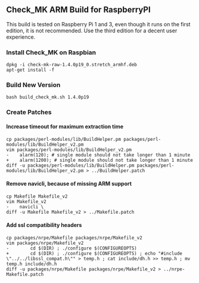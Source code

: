 
## Check_MK ARM Build for RaspberryPI

This build is tested on Raspberry Pi 1 and 3, even though it runs on the first edition, it is not recommended. Use the third edition for a decent user experience. 

### Install Check_MK on Raspbian

    dpkg -i check-mk-raw-1.4.0p19_0.stretch_armhf.deb
    apt-get install -f

### Build New Version

    bash build_check_mk.sh 1.4.0p19

### Create Patches

#### Increase timeout for maximum extraction time

    cp packages/perl-modules/lib/BuildHelper.pm packages/perl-modules/lib/BuildHelper_v2.pm
    vim packages/perl-modules/lib/BuildHelper_v2.pm
    -    alarm(120); # single module should not take longer than 1 minute
    +    alarm(1200); # single module should not take longer than 1 minute
    diff -u packages/perl-modules/lib/BuildHelper.pm packages/perl-modules/lib/BuildHelper_v2.pm > ../BuildHelper.patch

#### Remove navicli, because of missing ARM support

    cp Makefile Makefile_v2
    vim Makefile_v2
    -	 navicli \
    diff -u Makefile Makefile_v2 > ../Makefile.patch

#### Add ssl compatibility headers

    cp packages/nrpe/Makefile packages/nrpe/Makefile_v2
    vim packages/nrpe/Makefile_v2
    -        cd $(DIR) ; ./configure $(CONFIGUREOPTS)
    +        cd $(DIR) ; ./configure $(CONFIGUREOPTS) ; echo "#include \"../../libssl_compat.h\"" > temp.h ; cat include/dh.h >> temp.h ; mv temp.h include/dh.h
    diff -u packages/nrpe/Makefile packages/nrpe/Makefile_v2 > ../nrpe-Makefile.patch
